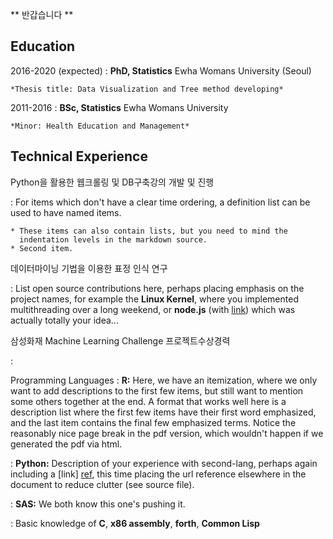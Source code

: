 ** 반갑습니다 ** 

Education
---------

2016-2020 (expected)
:   **PhD, Statistics** 
    Ewha Womans University (Seoul)

    *Thesis title: Data Visualization and Tree method developing*

2011-2016
:   **BSc, Statistics**
    Ewha Womans University

    *Minor: Health Education and Management*

Technical Experience
--------------------

Python을 활용한 웹크롤링 및 DB구축강의 개발 및 진행

:   For items which don't have a clear time ordering, a definition
    list can be used to have named items.

    * These items can also contain lists, but you need to mind the
      indentation levels in the markdown source.
    * Second item.

데이터마이닝 기법을 이용한 표정 인식 연구

:   List open source contributions here, perhaps placing emphasis on
    the project names, for example the **Linux Kernel**, where you
    implemented multithreading over a long weekend, or **node.js**
    (with [link](http://nodejs.org)) which was actually totally
    your idea...

삼성화재 Machine Learning Challenge 프로젝트수상경력

:


Programming Languages
:   **R:** Here, we have an itemization, where we only want
    to add descriptions to the first few items, but still want to
    mention some others together at the end. A format that works well
    here is a description list where the first few items have their
    first word emphasized, and the last item contains the final few
    emphasized terms. Notice the reasonably nice page break in the pdf
    version, which wouldn't happen if we generated the pdf via html.

:   **Python:** Description of your experience with second-lang,
    perhaps again including a [link] [ref], this time placing the url
    reference elsewhere in the document to reduce clutter (see source
    file). 

:   **SAS:** We both know this one's pushing
    it.

:   Basic knowledge of **C**, **x86 assembly**, **forth**, **Common Lisp**

[ref]: https://github.com/githubuser/superlongprojectname


